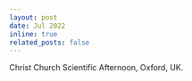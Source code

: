 ```yaml
---
layout: post
date: Jul 2022
inline: true
related_posts: false
---
```


Christ Church Scientific Afternoon, Oxford, UK. 
 
 